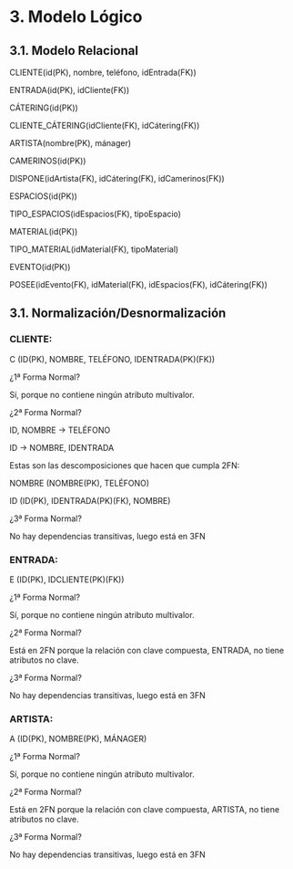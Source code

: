# 3. Modelo Lógico
## 3.1. Modelo Relacional

CLIENTE(id(PK), nombre, teléfono, idEntrada(FK))

ENTRADA(id(PK), idCliente(FK))

CÁTERING(id(PK))

CLIENTE_CÁTERING(idCliente(FK), idCátering(FK))

ARTISTA(nombre(PK), mánager)

CAMERINOS(id(PK))

DISPONE(idArtista(FK), idCátering(FK), idCamerinos(FK))

ESPACIOS(id(PK))

TIPO_ESPACIOS(idEspacios(FK), tipoEspacio)

MATERIAL(id(PK))

TIPO_MATERIAL(idMaterial(FK), tipoMaterial)

EVENTO(id(PK))

POSEE(idEvento(FK), idMaterial(FK), idEspacios(FK), idCátering(FK))

## 3.1. Normalización/Desnormalización

### CLIENTE:

C (ID(PK), NOMBRE, TELÉFONO, IDENTRADA(PK)(FK))

¿1ª Forma Normal?

Sí, porque no contiene ningún atributo multivalor.

¿2ª Forma Normal?

ID, NOMBRE -> TELÉFONO

ID -> NOMBRE, IDENTRADA

Estas son las descomposiciones que hacen que cumpla 2FN:

NOMBRE (NOMBRE(PK), TELÉFONO)

ID (ID(PK), IDENTRADA(PK)(FK), NOMBRE)

¿3ª Forma Normal?

No hay dependencias transitivas, luego está en 3FN

### ENTRADA:

E (ID(PK), IDCLIENTE(PK)(FK))

¿1ª Forma Normal?

Sí, porque no contiene ningún atributo multivalor.

¿2ª Forma Normal?

Está en 2FN porque la relación con clave compuesta, ENTRADA, no tiene
atributos no clave.

¿3ª Forma Normal?

No hay dependencias transitivas, luego está en 3FN

### ARTISTA:

A (ID(PK), NOMBRE(PK), MÁNAGER)

¿1ª Forma Normal?

Sí, porque no contiene ningún atributo multivalor.

¿2ª Forma Normal?

Está en 2FN porque la relación con clave compuesta, ARTISTA, no tiene
atributos no clave.

¿3ª Forma Normal?

No hay dependencias transitivas, luego está en 3FN